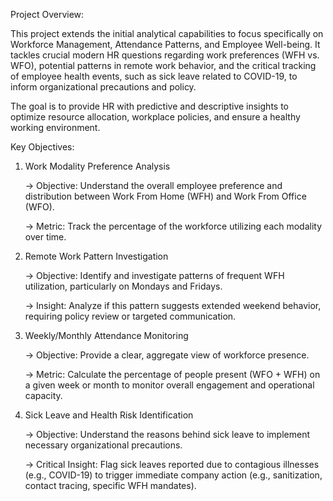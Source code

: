 Project Overview:

This project extends the initial analytical capabilities to focus specifically on Workforce Management, Attendance Patterns, and Employee Well-being. 
It tackles crucial modern HR questions regarding work preferences (WFH vs. WFO), potential patterns in remote work behavior, and the critical tracking of employee health events, such as sick leave related to COVID-19, to inform organizational precautions and policy.

The goal is to provide HR with predictive and descriptive insights to optimize resource allocation, workplace policies, and ensure a healthy working environment.

Key Objectives:

1. Work Modality Preference Analysis

    -> Objective: Understand the overall employee preference and distribution between Work From Home (WFH) and Work From Office (WFO).

    -> Metric: Track the percentage of the workforce utilizing each modality over time.


2. Remote Work Pattern Investigation

    -> Objective: Identify and investigate patterns of frequent WFH utilization, particularly on Mondays and Fridays.

    -> Insight: Analyze if this pattern suggests extended weekend behavior, requiring policy review or targeted communication.

3. Weekly/Monthly Attendance Monitoring

    -> Objective: Provide a clear, aggregate view of workforce presence.

    -> Metric: Calculate the percentage of people present (WFO + WFH) on a given week or month to monitor overall engagement and operational capacity.

4. Sick Leave and Health Risk Identification

    -> Objective: Understand the reasons behind sick leave to implement necessary organizational precautions.

    -> Critical Insight: Flag sick leaves reported due to contagious illnesses (e.g., COVID-19) to trigger immediate company action (e.g., sanitization, contact tracing, specific WFH mandates).
